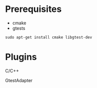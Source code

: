 # Prerequisites
- cmake
- gtests

```
sudo apt-get install cmake libgtest-dev
```

# Plugins
C/C++

GtestAdapter